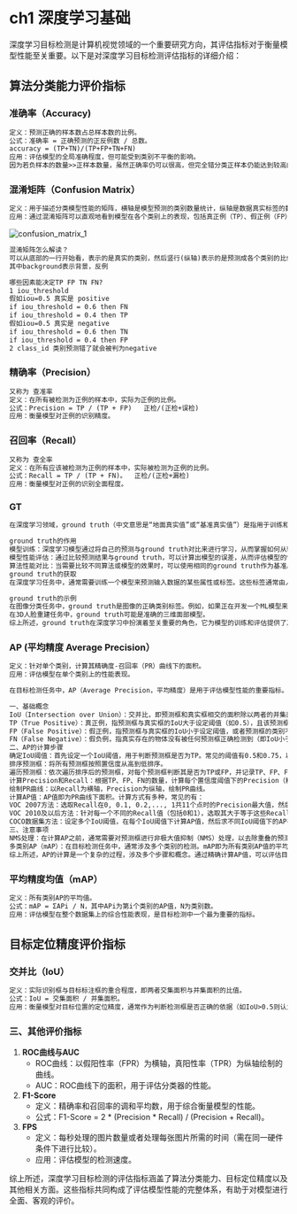 # ch1 深度学习基础

深度学习目标检测是计算机视觉领域的一个重要研究方向，其评估指标对于衡量模型性能至关重要。以下是对深度学习目标检测评估指标的详细介绍：

## 算法分类能力评价指标

### 准确率（Accuracy)

```tex
定义：预测正确的样本数占总样本数的比例。
公式：准确率 = 正确预测的正反例数 / 总数。
accuracy = (TP+TN)/(TP+FP+TN+FN)
应用：评估模型的全局准确程度，但可能受到类别不平衡的影响。
因为若负样本的数量>>正样本数量，虽然正确率仍可以很高，但完全错分类正样本仍能达到较高的Acc
```

### 混淆矩阵（Confusion Matrix）

```tex
定义：用于描述分类模型性能的矩阵，横轴是模型预测的类别数量统计，纵轴是数据真实标签的数量统计。
应用：通过混淆矩阵可以直观地看到模型在各个类别上的表现，包括真正例（TP）、假正例（FP）、真反例（TN）和假反例（FN）的数量。
```

<img src="pics/confusion_matrix.jpeg" alt="confusion_matrix_1"  />

```tex
混淆矩阵怎么解读？
可以从底部的一行开始看，表示的是真实的类别，然后竖行(纵轴)表示的是预测成各个类别的比例。
其中background表示背景，反例
```

```tex
哪些因素能决定TP FP TN FN?
1 iou_threshold 
假如iou=0.5 真实是 positive
if iou_threshold = 0.6 then FN 
if iou_threshold = 0.4 then TP
假如iou=0.5 真实是 negative
if iou_threshold = 0.6 then TN
if iou_threshold = 0.4 then FP
2 class_id 类别预测错了就会被判为negative
```

### 精确率（Precision）

```tex
又称为 查准率 
定义：在所有被检测为正例的样本中，实际为正例的比例。
公式：Precision = TP / (TP + FP)   正检/(正检+误检)
应用：衡量模型对正例的识别精度。
```

### 召回率（Recall）

```tex
又称为 查全率 
定义：在所有应该被检测为正例的样本中，实际被检测为正例的比例。
公式：Recall = TP / (TP + FN)。  正检/(正检+漏检)
应用：衡量模型对正例的识别全面程度。
```

### GT

```tex
在深度学习领域，ground truth（中文意思是“地面真实值”或“基准真实值”）是指用于训练和评估模型的准确标签或数据。它是机器学习算法的参考标准，用于衡量模型的性能和判断模型的准确性。

ground truth的作用
模型训练：深度学习模型通过将自己的预测与ground truth对比来进行学习，从而掌握如何从输入数据中得出正确的输出。模型通过最小化预测结果与ground truth之间的差异，不断提升其预测能力。
模型性能评估：通过比较预测结果与ground truth，可以计算出模型的误差，从而评估模型的性能。常用的评估指标包括准确率、召回率、精度等。
算法性能对比：当需要比较不同算法或模型的效果时，可以使用相同的ground truth作为基准。这样，就能客观地评估各个算法或模型之间的优劣。
ground truth的获取
在深度学习任务中，通常需要训练一个模型来预测输入数据的某些属性或标签。这些标签通常由人类专家手动标注，以提供准确的参考值。这些参考值就是所谓的ground truth。获取ground truth可能是一个耗时且耗力的过程，因为它需要手动检查和注释数据集中的每个案例。在某些情况下，可以使用自动化方法建立真实标签，但这些程序可能不太可靠，并且需要更多的手动评估和纠正。

ground truth的示例
在图像分类任务中，ground truth是图像的正确类别标签。例如，如果正在开发一个ML模型来对动物图像进行分类，则ground truth将是每个图像的正确标签，如“猫”、“狗”或“鸟”。
在3D人脸重建任务中，ground truth可能是准确的三维面部模型。
综上所述，ground truth在深度学习中扮演着至关重要的角色，它为模型的训练和评估提供了准确的参考值，是机器学习算法不可或缺的一部分。
```

### AP (平均精度 Average Precision）

```tex
定义：针对单个类别，计算其精确度-召回率（PR）曲线下的面积。
应用：评估模型在单个类别上的性能表现。
```

```tex
在目标检测任务中，AP（Average Precision，平均精度）是用于评估模型性能的重要指标。AP的计算涉及多个步骤和概念，以下是对其计算方法的详细解释：

一、基础概念
IoU（Intersection over Union）：交并比，即预测框和真实框相交的面积除以两者的并集面积。这是判断预测框是否正确的重要依据。
TP（True Positive）：真正例，指预测框与真实框的IoU大于设定阈值（如0.5），且该预测框对应的类别也是正确的。
FP（False Positive）：假正例，指预测框与真实框的IoU小于设定阈值，或者预测框的类别不正确。
FN（False Negative）：假负例，指真实存在的物体没有被任何预测框正确检测到（即IoU小于设定阈值）。
二、AP的计算步骤
确定IoU阈值：首先设定一个IoU阈值，用于判断预测框是否为TP。常见的阈值有0.5和0.75，以及COCO数据集使用的0.5到0.95之间以0.05为步长的多个阈值。
排序预测框：将所有预测框按照置信度从高到低排序。
遍历预测框：依次遍历排序后的预测框，对每个预测框判断其是否为TP或FP，并记录TP、FP、FN的数量。
计算Precision和Recall：根据TP、FP、FN的数量，计算每个置信度阈值下的Precision（精确率，TP/(TP+FP)）和Recall（召回率，TP/(TP+FN)）。
绘制PR曲线：以Recall为横轴，Precision为纵轴，绘制PR曲线。
计算AP值：AP值即为PR曲线下面积。计算方式有多种，常见的有：
VOC 2007方法：选取Recall在0, 0.1, 0.2,..., 1共11个点时的Precision最大值，然后计算这11个Precision的平均值作为AP值。
VOC 2010及以后方法：针对每一个不同的Recall值（包括0和1），选取其大于等于这些Recall值时的Precision最大值，然后计算PR曲线下面积作为AP值。
COCO数据集方法：设定多个IoU阈值，在每个IoU阈值下计算AP值，然后求不同IoU阈值下的AP平均作为最终的AP值。
三、注意事项
NMS处理：在计算AP之前，通常需要对预测框进行非极大值抑制（NMS）处理，以去除重叠的预测框。
多类别AP（mAP）：在目标检测任务中，通常涉及多个类别的检测。mAP即为所有类别AP值的平均，用于评估模型在多类别检测任务中的整体性能。
综上所述，AP的计算是一个复杂的过程，涉及多个步骤和概念。通过精确计算AP值，可以评估目标检测模型在特定任务中的性能表现。
```

### 平均精度均值（mAP）

```tex
定义：所有类别AP的平均值。
公式：mAP = ΣAPi / N，其中APi为第i个类别的AP值，N为类别数。
应用：评估模型在整个数据集上的综合性能表现，是目标检测中一个最为重要的指标。
```

## 目标定位精度评价指标

### 交并比（IoU）

```tex
定义：实际识别框与目标标注框的重合程度，即两者交集面积与并集面积的比值。
公式：IoU = 交集面积 / 并集面积。
应用：衡量模型对目标位置的定位精度，通常作为判断检测框是否正确的依据（如IoU>0.5则认为检测正确）。
```

### 三、其他评价指标

1. **ROC曲线与AUC**
   - ROC曲线：以假阳性率（FPR）为横轴，真阳性率（TPR）为纵轴绘制的曲线。
   - AUC：ROC曲线下的面积，用于评估分类器的性能。
2. **F1-Score**
   - 定义：精确率和召回率的调和平均数，用于综合衡量模型的性能。
   - 公式：F1-Score = 2 * (Precision * Recall) / (Precision + Recall)。
3. **FPS**
   - 定义：每秒处理的图片数量或者处理每张图片所需的时间（需在同一硬件条件下进行比较）。
   - 应用：评估模型的检测速度。

综上所述，深度学习目标检测的评估指标涵盖了算法分类能力、目标定位精度以及其他相关方面。这些指标共同构成了评估模型性能的完整体系，有助于对模型进行全面、客观的评价。